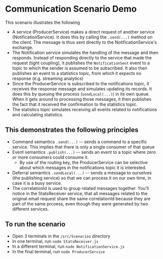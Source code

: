 # Communication Scenario Demo

This scenario illustrates the following
 - A service (ProducerService) makes a direct request of another service (NotificationService). It does this by calling the `.send(...)` method on the client. The message is thus sent directly to the NotificationService's exchange.
 - The Notification service simulates the handling of the message and then responds. Instead of responding directly to the service that made the request (tight coupling), it publishes the `NotificationSent` event to a topic to which the sender is assumed to be subscribed. It also then publishes an event to a statistics topic, from which it expects no response (e.g. streaming analytics)
 - Since the ProducerService is subscribed to the notifications topic, it receives the response message and simulates updating its records. It does this by queuing the process (`sendLocal(...)`) in its own queue. When it gets around to processing those messages, it then publishes the fact that it received the confirmation to the statistics topic.
 - The statistics topic simulates receiving all events related to notifications and calculating statistics.

## This demonstrates the following principles
 - Command semantics `.send(...)` -- sends a command to a specific service. This implies that there is only a single consumer of that queue
 - Event semantics `.publish(...)` -- sends an event to a topic where zero or more consumers could consume it.
   - By use of the routing key, the ProducerService can be selective about which messages in the notifications topic it is interested. 
 - Deferral semantics `.sendLocal(...)` -- sends a message to ourselves (the publishing service) so that we can process it on our own time, in case it is a busy service.
 - The correlationId is used to group related messages together. You'll notice in the StatsReceiver service, that all messages related to the original email request share the same correlationId because they are part of the same prcoess, even though they were generated by two different services. 


## To run the scenario
  - Open 3 terminals in the `/src/Scenarios` directory
  - In one terminal, run `node StatsReceiver.js`
  - In a different terminal, run `node NotificationService.js`
  - In the final terminal, run `node ProducerService`
